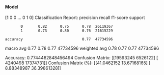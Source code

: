 #### Model
[1 0 0 ... 0 1 0]
Classification Report:
              precision    recall  f1-score   support

           0       0.82      0.75      0.78  26119367
           1       0.73      0.80      0.76  21615229

    accuracy                           0.77  47734596
   macro avg       0.77      0.78      0.77  47734596
weighted avg       0.78      0.77      0.77  47734596

Accuracy: 0.7744482848456494
Confusion Matrix:
[[19593245  6526122]
 [ 4240498 17374731]]
Confusion Matrix (%):
[[41.0462152  13.67168165]
 [ 8.88348987 36.39861328]]

